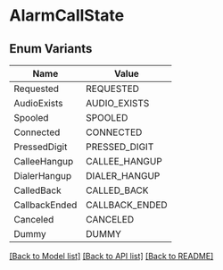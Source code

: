# AlarmCallState

## Enum Variants

| Name | Value |
|---- | -----|
| Requested | REQUESTED |
| AudioExists | AUDIO_EXISTS |
| Spooled | SPOOLED |
| Connected | CONNECTED |
| PressedDigit | PRESSED_DIGIT |
| CalleeHangup | CALLEE_HANGUP |
| DialerHangup | DIALER_HANGUP |
| CalledBack | CALLED_BACK |
| CallbackEnded | CALLBACK_ENDED |
| Canceled | CANCELED |
| Dummy | DUMMY |


[[Back to Model list]](../README.md#documentation-for-models) [[Back to API list]](../README.md#documentation-for-api-endpoints) [[Back to README]](../README.md)


